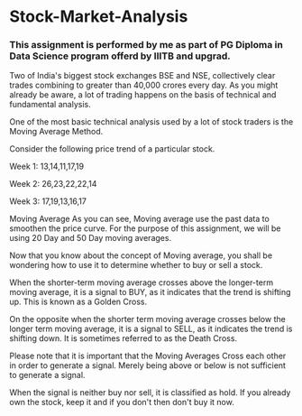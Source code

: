 # Stock-Market-Analysis
### This assignment is performed by me as part of PG Diploma in Data Science program offerd by IIITB and upgrad.

Two of India's biggest stock exchanges BSE and NSE, collectively clear trades combining to greater than 40,000 crores every day. As you might already be aware, a lot of trading happens on the basis of technical and fundamental analysis.

 

One of the most basic technical analysis used by a lot of stock traders is the Moving Average Method. 

Consider the following price trend of a particular stock.

 

Week 1: 13,14,11,17,19

Week 2: 26,23,22,22,14

Week 3: 17,19,13,16,17


Moving Average
As you can see, Moving average use the past data to smoothen the price curve. For the purpose of this assignment, we will be using 20 Day and 50 Day moving averages.

 

Now that you know about the concept of Moving average, you shall be wondering how to use it to determine whether to buy or sell a stock.

 

When the shorter-term moving average crosses above the longer-term moving average, it is a signal to BUY, as it indicates that the trend is shifting up. This is known as a Golden Cross.

 

On the opposite when the shorter term moving average crosses below the longer term moving average, it is a signal to SELL, as it indicates the trend is shifting down. It is sometimes referred to as the Death Cross.

 

Please note that it is important that the Moving Averages Cross each other in order to generate a signal. Merely being above or below is not sufficient to generate a signal.

 

When the signal is neither buy nor sell, it is classified as hold. If you already own the stock, keep it and if you don't then don't buy it now.
